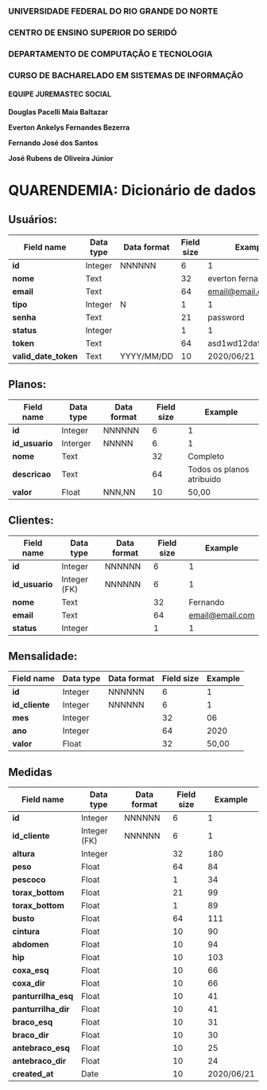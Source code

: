 ### UNIVERSIDADE FEDERAL DO RIO GRANDE DO NORTE

### CENTRO DE ENSINO SUPERIOR DO SERIDÓ

### DEPARTAMENTO DE COMPUTAÇÃO E TECNOLOGIA

### CURSO DE BACHARELADO EM SISTEMAS DE INFORMAÇÃO

#### EQUIPE JUREMASTEC SOCIAL

**Douglas Pacelli Maia Baltazar**

**Everton Ankelys Fernandes Bezerra**

**Fernando José dos Santos**

**José Rubens de Oliveira Júnior**

# QUARENDEMIA: Dicionário de dados

## Usuários:

| Field name           | Data type | Data format | Field size | Example            |
| -------------------- | --------- | ----------- | ---------- | ------------------ |
| **id**               | Integer   | NNNNNN      | 6          | 1                  |
| **nome**             | Text      |             | 32         | everton fernandes  |
| **email**            | Text      |             | 64         | email@email.com    |
| **tipo**             | Integer   | N           | 1          | 1                  |
| **senha**            | Text      |             | 21         | password           |
| **status**           | Integer   |             | 1          | 1                  |
| **token**            | Text      |             | 64         | asd1wd12da99ASj983 |
| **valid_date_token** | Text      | YYYY/MM/DD  | 10         | 2020/06/21         |

## Planos:

| Field name     | Data type | Data format | Field size | Example                   |
| -------------- | --------- | ----------- | ---------- | ------------------------- |
| **id**         | Integer   | NNNNNN      | 6          | 1                         |
| **id_usuario** | Interger  | NNNNN       | 6          | 1                         |
| **nome**       | Text      |             | 32         | Completo                  |
| **descricao**  | Text      |             | 64         | Todos os planos atribuído |
| **valor**      | Float     | NNN,NN      | 10         | 50,00                     |

## Clientes:

| Field name     | Data type    | Data format | Field size | Example         |
| -------------- | ------------ | ----------- | ---------- | --------------- |
| **id**         | Integer      | NNNNNN      | 6          | 1               |
| **id_usuario** | Integer (FK) | NNNNNN      | 6          | 1               |
| **nome**       | Text         |             | 32         | Fernando        |
| **email**      | Text         |             | 64         | email@email.com |
| **status**     | Integer      |             | 1          | 1               |

## Mensalidade:

| Field name     | Data type | Data format | Field size | Example |
| -------------- | --------- | ----------- | ---------- | ------- |
| **id**         | Integer   | NNNNNN      | 6          | 1       |
| **id_cliente** | Integer   | NNNNNN      | 6          | 1       |
| **mes**        | Integer   |             | 32         | 06      |
| **ano**        | Integer   |             | 64         | 2020    |
| **valor**      | Float     |             | 32         | 50,00   |

## Medidas

| Field name          | Data type    | Data format | Field size | Example    |
| ------------------- | ------------ | ----------- | ---------- | ---------- |
| **id**              | Integer      | NNNNNN      | 6          | 1          |
| **id_cliente**      | Integer (FK) | NNNNNN      | 6          | 1          |
| **altura**          | Integer      |             | 32         | 180        |
| **peso**            | Float        |             | 64         | 84         |
| **pescoco**         | Float        |             | 1          | 34         |
| **torax_bottom**    | Float        |             | 21         | 99         |
| **torax_bottom**    | Float        |             | 1          | 89         |
| **busto**           | Float        |             | 64         | 111        |
| **cintura**         | Float        |             | 10         | 90         |
| **abdomen**         | Float        |             | 10         | 94         |
| **hip**             | Float        |             | 10         | 103        |
| **coxa_esq**        | Float        |             | 10         | 66         |
| **coxa_dir**        | Float        |             | 10         | 66         |
| **panturrilha_esq** | Float        |             | 10         | 41         |
| **panturrilha_dir** | Float        |             | 10         | 41         |
| **braco_esq**       | Float        |             | 10         | 31         |
| **braco_dir**       | Float        |             | 10         | 30         |
| **antebraco_esq**   | Float        |             | 10         | 25         |
| **antebraco_dir**   | Float        |             | 10         | 24         |
| **created_at**      | Date         |             | 10         | 2020/06/21 |
